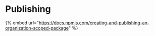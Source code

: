 # Publishing

{% embed url="https://docs.npmjs.com/creating-and-publishing-an-organization-scoped-package" %}




